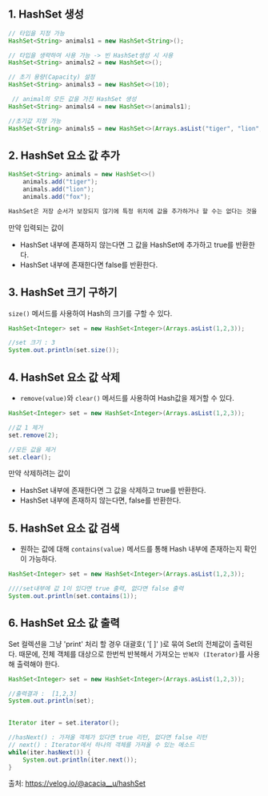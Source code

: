 ## 1. HashSet 생성
```java
// 타입을 지정 가능
HashSet<String> animals1 = new HashSet<String>();

// 타입을 생략하여 사용 가능 -> 빈 HashSet생성 시 사용
HashSet<String> animals2 = new HashSet<>();  

// 초기 용량(Capacity) 설정
HashSet<String> animals3 = new HashSet<>(10); 

 // animal의 모든 값을 가진 HashSet 생성 
HashSet<String> animals4 = new HashSet<>(animals1);

//초기값 지정 가능
HashSet<String> animals5 = new HashSet<>(Arrays.asList("tiger", "lion", "fox")); 
```

## 2. HashSet 요소 값 추가
```java
HashSet<String> animals = new HashSet<>()
    animals.add("tiger");
    animals.add("lion");
    animals.add("fox");

HashSet은 저장 순서가 보장되지 않기에 특정 위치에 값을 추가하거나 할 수는 없다는 것을 명심 !
```
만약 입력되는 값이
- HashSet 내부에 존재하지 않는다면 그 값을 HashSet에 추가하고 true를 반환한다.
- HashSet 내부에 존재한다면 false를 반환한다.

## 3. HashSet 크기 구하기
```size()``` 메서드를 사용하여 Hash의 크기를 구할 수 있다.
```java
HashSet<Integer> set = new HashSet<Integer>(Arrays.asList(1,2,3));

//set 크기 : 3
System.out.println(set.size());
```

## 4. HashSet 요소 값 삭제
- ```remove(value)```와 ```clear()``` 메서드를 사용하여 Hash값을 제거할 수 있다.
```java
HashSet<Integer> set = new HashSet<Integer>(Arrays.asList(1,2,3));

//값 1 제거
set.remove(2);

//모든 값을 제거
set.clear();
```
만약 삭제하려는 값이
- HashSet 내부에 존재한다면 그 값을 삭제하고 true를 반환한다.
- HashSet 내부에 존재하지 않는다면, false를 반환한다.

## 5. HashSet 요소 값 검색
- 원하는 값에 대해 ```contains(value)``` 메서드를 통해 Hash 내부에 존재하는지 확인이 가능하다.
```java
HashSet<Integer> set = new HashSet<Integer>(Arrays.asList(1,2,3));

////set내부에 값 1이 있다면 true 출력, 없다면 false 출력
System.out.println(set.contains(1)); 
```

## 6. HashSet 요소 값 출력
Set 컬렉션을 그냥 'print' 처리 할 경우 대괄호( '[ ]' )로 묶여 Set의 전체값이 출력된다.
때문에, 전체 객체를 대상으로 한번씩 반복해서 가져오는 ```반복자 (Iterator)```를 사용해 출력해야 한다.
```java
HashSet<Integer> set = new HashSet<Integer>(Arrays.asList(1,2,3));

//출력결과 :  [1,2,3]
System.out.println(set); 
		

Iterator iter = set.iterator();	

//hasNext() : 가져올 객체가 있다면 true 리턴, 없다면 false 리턴
// next() : Iterator에서 하나의 객체를 가져올 수 있는 메소드
while(iter.hasNext()) {
    System.out.println(iter.next());
}
```

출처: https://velog.io/@acacia__u/hashSet
